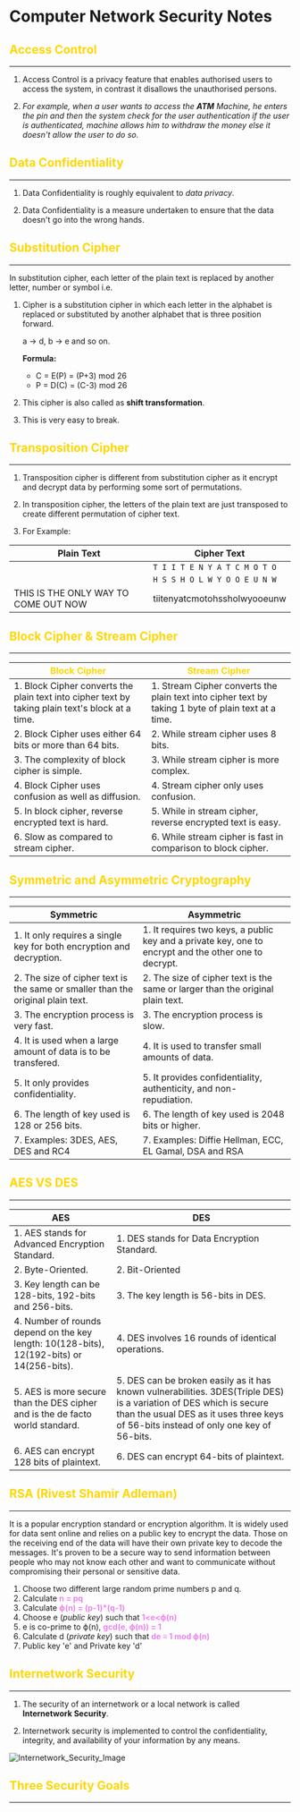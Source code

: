 # Computer Network Security Notes

## <span style="color:gold;"> Access Control </span>

---

1. Access Control is a privacy feature that enables authorised users to access the system, in contrast it disallows the unauthorised persons.

2. _For example, when a user wants to access the **ATM** Machine, he enters the pin and then the system check for the user authentication if the user is authenticated, machine allows him to withdraw the money else it doesn't allow the user to do so._

## <span style="color:gold;"> Data Confidentiality </span>

---

1. Data Confidentiality is roughly equivalent to _data privacy_.

2. Data Confidentiality is a measure undertaken to ensure that the data doesn't go into the wrong hands.

## <span style="color:gold;"> Substitution Cipher </span>

---

In substitution cipher, each letter of the plain text is replaced by another letter, number or symbol i.e.

1. Cipher is a substitution cipher in which each letter in the alphabet is replaced or substituted by another alphabet that is three position forward.

   a -> d, b -> e and so on.

   **Formula:**

   - C = E(P) = (P+3) mod 26
   - P = D(C) = (C-3) mod 26

2. This cipher is also called as **shift transformation**.
3. This is very easy to break.

## <span style="color:gold;"> Transposition Cipher </span>

---

1. Transposition cipher is different from substitution cipher as it encrypt and decrypt data by performing some sort of permutations.

2. In transposition cipher, the letters of the plain text are just transposed to create different permutation of cipher text.

3. For Example:

| Plain Text                           | Cipher Text                   |
| ------------------------------------ | ----------------------------- |
|                                      | `T I I T E N Y A T C M O T O` |
|                                      | `H S S H O L W Y O O E U N W` |
| THIS IS THE ONLY WAY TO COME OUT NOW | tiitenyatcmotohssholwyooeunw  |

## <span style="color:gold;"> Block Cipher & Stream Cipher </span>

---

| <span style="color:gold;"> Block Cipher </span>                                                  | <span style="color:gold;"> Stream Cipher </span>                                                    |
| ------------------------------------------------------------------------------------------------ | --------------------------------------------------------------------------------------------------- |
| 1. Block Cipher converts the plain text into cipher text by taking plain text's block at a time. | 1. Stream Cipher converts the plain text into cipher text by taking 1 byte of plain text at a time. |
| 2. Block Cipher uses either 64 bits or more than 64 bits.                                        | 2. While stream cipher uses 8 bits.                                                                 |
| 3. The complexity of block cipher is simple.                                                     | 3. While stream cipher is more complex.                                                             |
| 4. Block Cipher uses confusion as well as diffusion.                                             | 4. Stream cipher only uses confusion.                                                               |
| 5. In block cipher, reverse encrypted text is hard.                                              | 5. While in stream cipher, reverse encrypted text is easy.                                          |
| 6. Slow as compared to stream cipher.                                                            | 6. While stream cipher is fast in comparison to block cipher.                                       |

<!-- ## <span style="color:gold;"> Playfair Cipher </span>

---

1. The Playfair Cipher is manual symmetric encryption cipher.

2. The playfair Cipher encrypts pairs of letters(diagraphs), instead of single letters as the case with simpler substitution ciphers such as the ceaser cipher

3. Frequency Analysis is still possible on the Playfair cipher however it would be against 600 possible paris of letters instead of 26 different possible letters.

4. Playfair cipher is much more secure that the older substitution ciphers.

> ### Steps to create a Playfair Cipher

- Let's say we want to use the phrase **"Hello World"** as our key.
- The first characters (going left to right) in the table will be the phrase with duplicate letters removed.
- The rest of the table will filled with the remaining letters of the alphabet, in order.
- Our key table world look like this:
- |     |     |     |     |     |
  | --- | --- | --- | --- | --- |
  | H   | E   | L   | O   | W   |
  | R   | D   | A   | B   | C   |
  | F   | G   | I/J | K   | M   |
  | N   | P   | Q   | S   | T   |
  | U   | V   | X   | Y   | Z   | -->

## <span style="color:gold;"> Symmetric and Asymmetric Cryptography</span>

---

| Symmetric                                                                       | Asymmetric                                                                                            |
| ------------------------------------------------------------------------------- | ----------------------------------------------------------------------------------------------------- |
| 1. It only requires a single key for both encryption and decryption.            | 1. It requires two keys, a public key and a private key, one to encrypt and the other one to decrypt. |
| 2. The size of cipher text is the same or smaller than the original plain text. | 2. The size of cipher text is the same or larger than the original plain text.                        |
| 3. The encryption process is very fast.                                         | 3. The encryption process is slow.                                                                    |
| 4. It is used when a large amount of data is to be transfered.                  | 4. It is used to transfer small amounts of data.                                                      |
| 5. It only provides confidentiality.                                            | 5. It provides confidentiality, authenticity, and non-repudiation.                                    |
| 6. The length of key used is 128 or 256 bits.                                   | 6. The length of key used is 2048 bits or higher.                                                     |
| 7. Examples: 3DES, AES, DES and RC4                                             | 7. Examples: Diffie Hellman, ECC, EL Gamal, DSA and RSA                                               |

## <span style="color:gold;"> AES VS DES</span>

---

| AES                                                                                       | DES                                                                                                                                                                                                         |
| ----------------------------------------------------------------------------------------- | ----------------------------------------------------------------------------------------------------------------------------------------------------------------------------------------------------------- |
| 1. AES stands for Advanced Encryption Standard.                                           | 1. DES stands for Data Encryption Standard.                                                                                                                                                                 |
| 2. Byte-Oriented.                                                                         | 2. Bit-Oriented                                                                                                                                                                                             |
| 3. Key length can be 128-bits, 192-bits and 256-bits.                                     | 3. The key length is 56-bits in DES.                                                                                                                                                                        |
| 4. Number of rounds depend on the key length: 10(128-bits), 12(192-bits) or 14(256-bits). | 4. DES involves 16 rounds of identical operations.                                                                                                                                                          |
| 5. AES is more secure than the DES cipher and is the de facto world standard.             | 5. DES can be broken easily as it has known vulnerabilities. 3DES(Triple DES) is a variation of DES which is secure than the usual DES as it uses three keys of 56-bits instead of only one key of 56-bits. |
| 6. AES can encrypt 128 bits of plaintext.                                                 | 6. DES can encrypt 64-bits of plaintext.                                                                                                                                                                    |

## <span style="color:gold;">RSA (Rivest Shamir Adleman)</span>

---

It is a popular encryption standard or encryption algorithm. It is widely used for data sent online and relies on a public key to encrypt the data. Those on the receiving end of the data will have their own private key to decode the messages. It's proven to be a secure way to send information between people who may not know each other and want to communicate without compromising their personal or sensitive data.

1. Choose two different large random prime numbers p and q.
2. Calculate **<span style="color:violet">n = pq</span>**
3. Calculate **<span style="color:violet">ϕ(n) = (p-1)\*(q-1)</span>**
4. Choose e (_public key_) such that **<span style="color:violet">1<e<ϕ(n)</span>**
5. e is co-prime to ϕ(n), **<span style="color:violet">gcd(e, ϕ(n)) = 1</span>**
6. Calculate d (_private key_) such that **<span style="color:violet">de ≡ 1 mod ϕ(n)</span>**
7. Public key 'e' and Private key 'd'

## <span style="color:gold;">Internetwork Security</span>

---

1. The security of an internetwork or a local network is called **Internetwork Security**.

2. Internetwork security is implemented to control the confidentiality, integrity, and availability of your information by any means.

![Internetwork_Security_Image](https://img.brainkart.com/imagebk9/pfebZo6.jpg)

## <span style="color:gold;">Three Security Goals</span>

---

